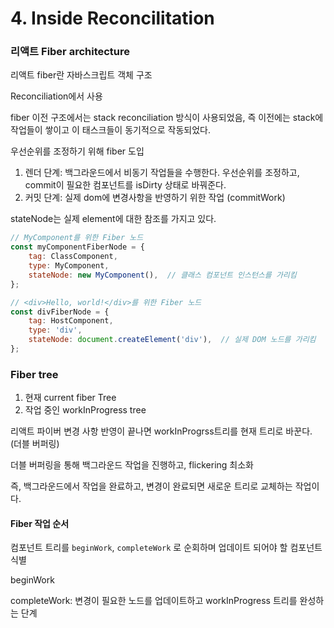 # 4. Inside Reconcilitation





### 리액트 Fiber architecture

리액트 fiber란 자바스크립트 객체 구조

Reconciliation에서 사용

fiber 이전 구조에서는 stack reconciliation 방식이 사용되었음, 즉 이전에는 stack에 작업들이 쌓이고 이 태스크들이 동기적으로 작동되었다.





우선순위를 조정하기 위해 fiber 도입

1. 렌더 단계: 백그라운드에서 비동기 작업들을 수행한다. 우선순위를 조정하고, commit이 필요한 컴포넌트를 isDirty 상태로 바꿔준다.
2. 커밋 단계: 실제 dom에 변경사항을 반영하기 위한 작업 (commitWork)



stateNode는 실제 element에 대한 참조를 가지고 있다.

```javascript
// MyComponent를 위한 Fiber 노드
const myComponentFiberNode = {
    tag: ClassComponent,
    type: MyComponent,
    stateNode: new MyComponent(),  // 클래스 컴포넌트 인스턴스를 가리킴
};

// <div>Hello, world!</div>를 위한 Fiber 노드
const divFiberNode = {
    tag: HostComponent,
    type: 'div',
    stateNode: document.createElement('div'),  // 실제 DOM 노드를 가리킴
};
```





### Fiber tree

1. 현재 current fiber Tree
2. 작업 중인 workInProgress tree



리액트 파이버 변경 사항 반영이 끝나면  workInProgrss트리를 현재 트리로 바꾼다. (더블 버퍼링)

더블 버퍼링을 통해 백그라운드 작업을 진행하고, flickering 최소화

즉, 백그라운드에서 작업을 완료하고, 변경이 완료되면 새로운 트리로 교체하는 작업이다.



#### Fiber 작업 순서

컴포넌트 트리를 `beginWork`, `completeWork` 로 순회하며 업데이트 되어야 할 컴포넌트 식별

beginWork 

completeWork: 변경이 필요한 노드를 업데이트하고 workInProgress 트리를 완성하는 단계